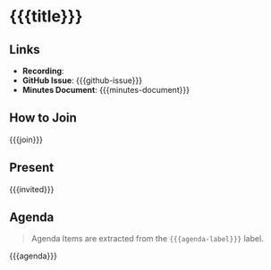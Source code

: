 # {{{title}}}

## Links

* **Recording**:  
* **GitHub Issue**: {{{github-issue}}}
* **Minutes Document**: {{{minutes-document}}}

## How to Join

{{{join}}}

## Present

{{{invited}}}

## Agenda

> Agenda Items are extracted from the `{{{agenda-label}}}` label.

{{{agenda}}}
